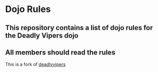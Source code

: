 Dojo Rules
==========

## This repository contains a list of dojo rules for the Deadly Vipers dojo

## All members should read the rules

This is a fork of [deadlyvipers]("https://github.com/deadlyvipers")
